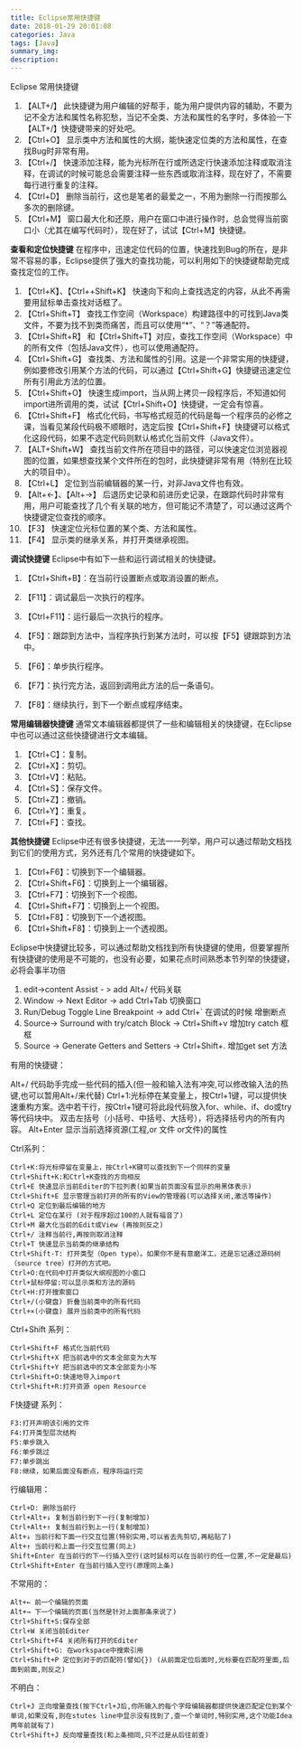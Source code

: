 ```yaml
---
title: Eclipse常用快捷键 
date: 2018-01-29 20:01:08
categories: Java
tags: [Java] 
summary_img: 
description: 
---
```


Eclipse 常用快捷键 <!-- more -->

1. 【ALT+/】 
  此快捷键为用户编辑的好帮手，能为用户提供内容的辅助，不要为记不全方法和属性名称犯愁，当记不全类、方法和属性的名字时，多体验一下【ALT+/】快捷键带来的好处吧。 
2. 【Ctrl+O】 
  显示类中方法和属性的大纲，能快速定位类的方法和属性，在查找Bug时非常有用。 
3. 【Ctrl+/】 
  快速添加注释，能为光标所在行或所选定行快速添加注释或取消注释，在调试的时候可能总会需要注释一些东西或取消注释，现在好了，不需要每行进行重复的注释。 
4. 【Ctrl+D】 
  删除当前行，这也是笔者的最爱之一，不用为删除一行而按那么多次的删除键。 
5. 【Ctrl+M】 
  窗口最大化和还原，用户在窗口中进行操作时，总会觉得当前窗口小（尤其在编写代码时），现在好了，试试【Ctrl+M】快捷键。 


**查看和定位快捷键**
在程序中，迅速定位代码的位置，快速找到Bug的所在，是非常不容易的事，Eclipse提供了强大的查找功能，可以利用如下的快捷键帮助完成查找定位的工作。 
1. 【Ctrl+K】、【Ctrl++Shift+K】 
  快速向下和向上查找选定的内容，从此不再需要用鼠标单击查找对话框了。 
2. 【Ctrl+Shift+T】 
  查找工作空间（Workspace）构建路径中的可找到Java类文件，不要为找不到类而痛苦，而且可以使用“*”、“？”等通配符。 
3. 【Ctrl+Shift+R】 
  和【Ctrl+Shift+T】对应，查找工作空间（Workspace）中的所有文件（包括Java文件），也可以使用通配符。 
4. 【Ctrl+Shift+G】 
  查找类、方法和属性的引用。这是一个非常实用的快捷键，例如要修改引用某个方法的代码，可以通过【Ctrl+Shift+G】快捷键迅速定位所有引用此方法的位置。 
5. 【Ctrl+Shift+O】 
  快速生成import，当从网上拷贝一段程序后，不知道如何import进所调用的类，试试【Ctrl+Shift+O】快捷键，一定会有惊喜。 
6. 【Ctrl+Shift+F】 
  格式化代码，书写格式规范的代码是每一个程序员的必修之课，当看见某段代码极不顺眼时，选定后按【Ctrl+Shift+F】快捷键可以格式化这段代码，如果不选定代码则默认格式化当前文件（Java文件）。 
7. 【ALT+Shift+W】 
  查找当前文件所在项目中的路径，可以快速定位浏览器视图的位置，如果想查找某个文件所在的包时，此快捷键非常有用（特别在比较大的项目中）。 
8. 【Ctrl+L】 
  定位到当前编辑器的某一行，对非Java文件也有效。 
9. 【Alt+←】、【Alt+→】 
  后退历史记录和前进历史记录，在跟踪代码时非常有用，用户可能查找了几个有关联的地方，但可能记不清楚了，可以通过这两个快捷键定位查找的顺序。 
10. 【F3】 
  快速定位光标位置的某个类、方法和属性。 
11. 【F4】 
   显示类的继承关系，并打开类继承视图。 


**调试快捷键**
Eclipse中有如下一些和运行调试相关的快捷键。 
1. 【Ctrl+Shift+B】：在当前行设置断点或取消设置的断点。 

2. 【F11】：调试最后一次执行的程序。 

3. 【Ctrl+F11】：运行最后一次执行的程序。 

4. 【F5】：跟踪到方法中，当程序执行到某方法时，可以按【F5】键跟踪到方法中。 

5. 【F6】：单步执行程序。 

6. 【F7】：执行完方法，返回到调用此方法的后一条语句。 

7. 【F8】：继续执行，到下一个断点或程序结束。 


**常用编辑器快捷键**
通常文本编辑器都提供了一些和编辑相关的快捷键，在Eclipse中也可以通过这些快捷键进行文本编辑。 

1. 【Ctrl+C】：复制。 
2. 【Ctrl+X】：剪切。 
3. 【Ctrl+V】：粘贴。 
4. 【Ctrl+S】：保存文件。 
5. 【Ctrl+Z】：撤销。 
6. 【Ctrl+Y】：重复。 
7. 【Ctrl+F】：查找。 

**其他快捷键** 
Eclipse中还有很多快捷键，无法一一列举，用户可以通过帮助文档找到它们的使用方式，另外还有几个常用的快捷键如下。 
1. 【Ctrl+F6】：切换到下一个编辑器。 
2. 【Ctrl+Shift+F6】：切换到上一个编辑器。 
3. 【Ctrl+F7】：切换到下一个视图。 
4. 【Ctrl+Shift+F7】：切换到上一个视图。 
5. 【Ctrl+F8】：切换到下一个透视图。 
6. 【Ctrl+Shift+F8】：切换到上一个透视图。 

Eclipse中快捷键比较多，可以通过帮助文档找到所有快捷键的使用，但要掌握所有快捷键的使用是不可能的，也没有必要，如果花点时间熟悉本节列举的快捷键，必将会事半功倍

1. edit->content Assist - > add      Alt+/ 代码关联 
2. Window -> Next Editor -> add    Ctrl+Tab 切换窗口 
3. Run/Debug Toggle Line Breakpoint -> add Ctrl+` 在调试的时候 增删断点 
4. Source-> Surround with try/catch Block -> Ctrl+Shift+v 增加try catch 框框 
5. Source -> Generate Getters and Setters -> Ctrl+Shift+. 增加get set 方法

有用的快捷键：

  Alt+/ 代码助手完成一些代码的插入(但一般和输入法有冲突,可以修改输入法的热键,也可以暂用Alt+/来代替) 
  Ctrl+1:光标停在某变量上，按Ctrl+1键，可以提供快速重构方案。选中若干行，按Ctrl+1键可将此段代码放入for、while、if、do或try等代码块中。 
  双击左括号（小括号、中括号、大括号），将选择括号内的所有内容。 
  Alt+Enter 显示当前选择资源(工程,or 文件 or文件)的属性 

Ctrl系列：

    Ctrl+K:将光标停留在变量上，按Ctrl+K键可以查找到下一个同样的变量 
    Ctrl+Shift+K:和Ctrl+K查找的方向相反 
    Ctrl+E 快速显示当前Editer的下拉列表(如果当前页面没有显示的用黑体表示) 
    Ctrl+Shift+E 显示管理当前打开的所有的View的管理器(可以选择关闭,激活等操作) 
    Ctrl+Q 定位到最后编辑的地方 
    Ctrl+L 定位在某行 (对于程序超过100的人就有福音了) 
    Ctrl+M 最大化当前的Edit或View (再按则反之) 
    Ctrl+/ 注释当前行,再按则取消注释 
    Ctrl+T 快速显示当前类的继承结构 
    Ctrl+Shift-T: 打开类型（Open type）。如果你不是有意磨洋工，还是忘记通过源码树（source tree）打开的方式吧。 
    Ctrl+O:在代码中打开类似大纲视图的小窗口 
    Ctrl+鼠标停留:可以显示类和方法的源码 
    Ctrl+H:打开搜索窗口 
    Ctrl+/(小键盘) 折叠当前类中的所有代码 
    Ctrl+×(小键盘) 展开当前类中的所有代码 

Ctrl+Shift 系列：

    Ctrl+Shift+F 格式化当前代码 
    Ctrl+Shift+X 把当前选中的文本全部变为大写 
    Ctrl+Shift+Y 把当前选中的文本全部变为小写 
    Ctrl+Shift+O:快速地导入import 
    Ctrl+Shift+R:打开资源 open Resource 

F快捷键 系列：

    F3:打开声明该引用的文件 
    F4:打开类型层次结构 
    F5:单步跳入 
    F6:单步跳过 
    F7:单步跳出 
    F8:继续，如果后面没有断点，程序将运行完 

行编辑用：

    Ctrl+D: 删除当前行 
    Ctrl+Alt+↓ 复制当前行到下一行(复制增加) 
    Ctrl+Alt+↑ 复制当前行到上一行(复制增加) 
    Alt+↓ 当前行和下面一行交互位置(特别实用,可以省去先剪切,再粘贴了) 
    Alt+↑ 当前行和上面一行交互位置(同上) 
    Shift+Enter 在当前行的下一行插入空行(这时鼠标可以在当前行的任一位置,不一定是最后) 
    Ctrl+Shift+Enter 在当前行插入空行(原理同上条) 

不常用的：

    Alt+← 前一个编辑的页面 
    Alt+→ 下一个编辑的页面(当然是针对上面那条来说了) 
    Ctrl+Shift+S:保存全部 
    Ctrl+W 关闭当前Editer 
    Ctrl+Shift+F4 关闭所有打开的Editer 
    Ctrl+Shift+G: 在workspace中搜索引用 
    Ctrl+Shift+P 定位到对于的匹配符(譬如{}) (从前面定位后面时,光标要在匹配符里面,后面到前面,则反之) 

不明白：

    Ctrl+J 正向增量查找(按下Ctrl+J后,你所输入的每个字母编辑器都提供快速匹配定位到某个单词,如果没有,则在stutes line中显示没有找到了,查一个单词时,特别实用,这个功能Idea两年前就有了) 
    Ctrl+Shift+J 反向增量查找(和上条相同,只不过是从后往前查)
    
    
